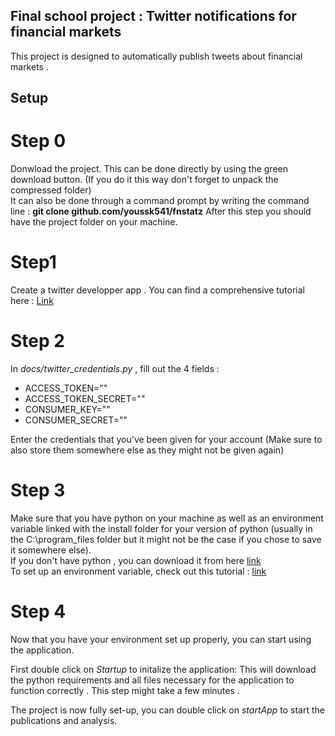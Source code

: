 ## Final school project : Twitter notifications for financial markets 

This project is designed to automatically publish tweets about financial markets . 


## Setup

# Step 0
Donwload the project. This can be done directly by using the green download button. (If you do it this way don't forget to unpack the compressed folder)  
It can also be done through a command prompt by writing the command line : **git clone github.com/youssk541/fnstatz** 
After this step you should have the project folder on your machine.
# Step1

Create a twitter developper app . You can find a comprehensive tutorial here : [Link](https://www.youtube.com/watch?v=2o_qt9cXicM)

# Step 2

In  _docs/twitter_credentials.py_ , fill out the 4 fields : 

- ACCESS_TOKEN=""
- ACCESS_TOKEN_SECRET=""
- CONSUMER_KEY=""
- CONSUMER_SECRET=""

Enter the credentials that you've been given for your account (Make sure to also store them somewhere else as they might not be given again)

# Step 3
Make sure that you have python on your machine as well as an environment variable linked with the install folder for your version of python (usually in the C:\program_files folder but it might not be the case if you chose to save it somewhere else).  
If you don't have python , you can download it from here [link](https://www.python.org/downloads/)  
To set up an environment variable, check out this tutorial : [link](https://www.youtube.com/watch?v=Y2q_b4ugPWk)  
# Step 4
Now that you have your environment set up properly, you can start using the application.

First double click on _Startup_ to initalize the application: This will download the python requirements and all files necessary for the application to function correctly . This step might take a few minutes .

The project is now fully set-up, you can double click on  _startApp_ to start the publications and analysis.


